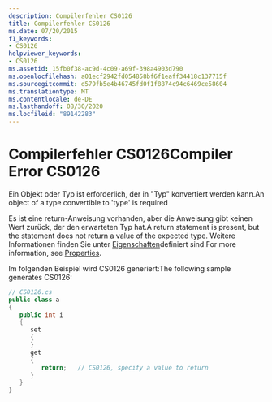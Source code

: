 ```yaml
---
description: Compilerfehler CS0126
title: Compilerfehler CS0126
ms.date: 07/20/2015
f1_keywords:
- CS0126
helpviewer_keywords:
- CS0126
ms.assetid: 15fb0f38-ac9d-4c09-a69f-398a4903d790
ms.openlocfilehash: a01ecf2942fd054858bf6f1eaff34418c137715f
ms.sourcegitcommit: d579fb5e4b46745fd0f1f8874c94c6469ce58604
ms.translationtype: MT
ms.contentlocale: de-DE
ms.lasthandoff: 08/30/2020
ms.locfileid: "89142283"
---
```

# <a name="compiler-error-cs0126"></a><span data-ttu-id="67c9c-103">Compilerfehler CS0126</span><span class="sxs-lookup"><span data-stu-id="67c9c-103">Compiler Error CS0126</span></span>
<span data-ttu-id="67c9c-104">Ein Objekt oder Typ ist erforderlich, der in "Typ" konvertiert werden kann.</span><span class="sxs-lookup"><span data-stu-id="67c9c-104">An object of a type convertible to 'type' is required</span></span>  
  
 <span data-ttu-id="67c9c-105">Es ist eine return-Anweisung vorhanden, aber die Anweisung gibt keinen Wert zurück, der den erwarteten Typ hat.</span><span class="sxs-lookup"><span data-stu-id="67c9c-105">A return statement is present, but the statement does not return a value of the expected type.</span></span> <span data-ttu-id="67c9c-106">Weitere Informationen finden Sie unter [Eigenschaften](../programming-guide/classes-and-structs/properties.md)definiert sind.</span><span class="sxs-lookup"><span data-stu-id="67c9c-106">For more information, see [Properties](../programming-guide/classes-and-structs/properties.md).</span></span>  
  
 <span data-ttu-id="67c9c-107">Im folgenden Beispiel wird CS0126 generiert:</span><span class="sxs-lookup"><span data-stu-id="67c9c-107">The following sample generates CS0126:</span></span>  
  
```csharp  
// CS0126.cs  
public class a  
{  
   public int i  
   {  
      set  
      {  
      }  
      get  
      {  
         return;   // CS0126, specify a value to return  
      }  
   }  
}  
```
